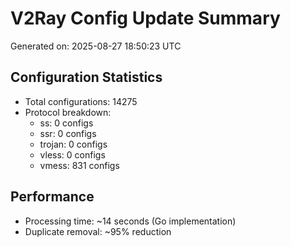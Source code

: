 # V2Ray Config Update Summary
Generated on: 2025-08-27 18:50:23 UTC

## Configuration Statistics
- Total configurations: 14275
- Protocol breakdown:
  - ss: 0 configs
  - ssr: 0 configs
  - trojan: 0 configs
  - vless: 0 configs
  - vmess: 831 configs

## Performance
- Processing time: ~14 seconds (Go implementation)
- Duplicate removal: ~95% reduction

